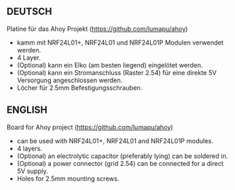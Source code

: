 ## DEUTSCH
Platine für das Ahoy Projekt (https://github.com/lumapu/ahoy)

* kamm mit NRF24L01+, NRF24L01 und NRF24L01P Modulen verwendet werden.
* 4 Layer.
* (Optional) kann ein Elko (am besten liegend) eingelötet werden.
* (Optional) kann ein Stromanschluss (Raster 2.54) für eine direkte 5V Versorgung angeschlossen werden.
* Löcher für 2.5mm Befestigungsschrauben.

## ENGLISH
Board for Ahoy project (https://github.com/lumapu/ahoy)

* can be used with NRF24L01+, NRF24L01 and NRF24L01P modules.
* 4 layers.
* (Optional) an electrolytic capacitor (preferably lying) can be soldered in.
* (Optional) a power connector (grid 2.54) can be connected for a direct 5V supply.
* Holes for 2.5mm mounting screws.
